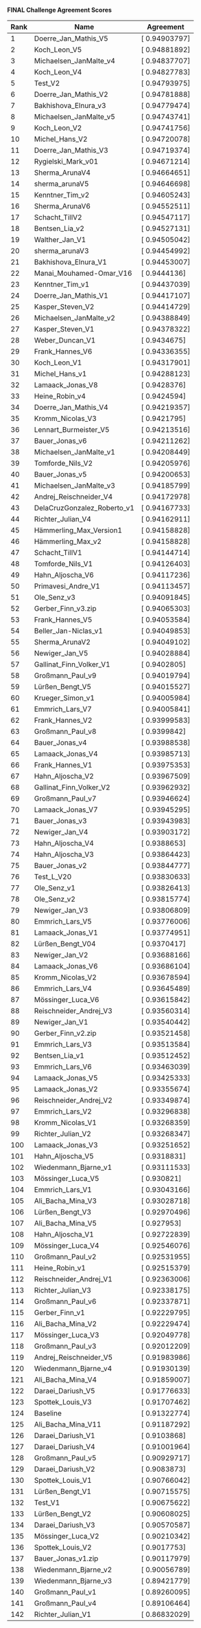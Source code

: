 **FINAL Challenge Agreement Scores**



|Rank|Name|Agreement|
|----|-----|---|
|1|Doerre_Jan_Mathis_V5|[ 0.94903797]|
|2|Koch_Leon_V5|[ 0.94881892]|
|3|Michaelsen_JanMalte_v4|[ 0.94837707]|
|4|Koch_Leon_V4|[ 0.94827783]|
|5|Test_V2|[ 0.94793975]|
|6|Doerre_Jan_Mathis_V2|[ 0.94781888]|
|7|Bakhishova_Elnura_v3|[ 0.94779474]|
|8|Michaelsen_JanMalte_v5|[ 0.94743741]|
|9|Koch_Leon_V2|[ 0.94741756]|
|10|Michel_Hans_V2|[ 0.94720078]|
|11|Doerre_Jan_Mathis_V3|[ 0.94719374]|
|12|Rygielski_Mark_v01|[ 0.94671214]|
|13|Sherma_ArunaV4|[ 0.94664651]|
|14|sherma_arunaV5|[ 0.94646698]|
|15|Kenntner_Tim_v2|[ 0.94605243]|
|16|Sherma_ArunaV6|[ 0.94552511]|
|17|Schacht_TillV2|[ 0.94547117]|
|18|Bentsen_Lia_v2|[ 0.94527131]|
|19|Walther_Jan_V1|[ 0.94505042]|
|20|sherma_arunaV3|[ 0.94454992]|
|21|Bakhishova_Elnura_V1|[ 0.94453007]|
|22|Manai_Mouhamed-Omar_V16|[ 0.9444136]|
|23|Kenntner_Tim_v1|[ 0.94437039]|
|24|Doerre_Jan_Mathis_V1|[ 0.94417107]|
|25|Kasper_Steven_V2|[ 0.94414729]|
|26|Michaelsen_JanMalte_v2|[ 0.94388849]|
|27|Kasper_Steven_V1|[ 0.94378322]|
|28|Weber_Duncan_V1|[ 0.9434675]|
|29|Frank_Hannes_V6|[ 0.94336355]|
|30|Koch_Leon_V1|[ 0.94317901]|
|31|Michel_Hans_v1|[ 0.94288123]|
|32|Lamaack_Jonas_V8|[ 0.9428376]|
|33|Heine_Robin_v4|[ 0.9424594]|
|34|Doerre_Jan_Mathis_V4|[ 0.94219357]|
|35|Kromm_Nicolas_V3|[ 0.9421795]|
|36|Lennart_Burmeister_V5|[ 0.94213516]|
|37|Bauer_Jonas_v6|[ 0.94211262]|
|38|Michaelsen_JanMalte_v1|[ 0.94208449]|
|39|Tomforde_Nils_V2|[ 0.94205976]|
|40|Bauer_Jonas_v5|[ 0.94200653]|
|41|Michaelsen_JanMalte_v3|[ 0.94185799]|
|42|Andrej_Reischneider_V4|[ 0.94172978]|
|43|DelaCruzGonzalez_Roberto_v1|[ 0.94167733]|
|44|Richter_Julian_V4|[ 0.94162911]|
|45|Hämmerling_Max_Version1|[ 0.94158828]|
|46|Hämmerling_Max_v2|[ 0.94158828]|
|47|Schacht_TillV1|[ 0.94144714]|
|48|Tomforde_Nils_V1|[ 0.94126403]|
|49|Hahn_Aljoscha_V6|[ 0.94117236]|
|50|Primavesi_Andre_V1|[ 0.94113457]|
|51|Ole_Senz_v3|[ 0.94091845]|
|52|Gerber_Finn_v3.zip|[ 0.94065303]|
|53|Frank_Hannes_V5|[ 0.94053584]|
|54|Beller_Jan-Niclas_v1|[ 0.94049853]|
|55|Sherma_ArunaV2|[ 0.94049102]|
|56|Newiger_Jan_V5|[ 0.94028884]|
|57|Gallinat_Finn_Volker_V1|[ 0.9402805]|
|58|Großmann_Paul_v9|[ 0.94019794]|
|59|Lürßen_Bengt_V5|[ 0.94015527]|
|60|Krueger_Simon_v1|[ 0.94005984]|
|61|Emmrich_Lars_V7|[ 0.94005841]|
|62|Frank_Hannes_V2|[ 0.93999583]|
|63|Großmann_Paul_v8|[ 0.9399842]|
|64|Bauer_Jonas_v4|[ 0.93988538]|
|65|Lamaack_Jonas_V4|[ 0.93985713]|
|66|Frank_Hannes_V1|[ 0.93975353]|
|67|Hahn_Aljoscha_V2|[ 0.93967509]|
|68|Gallinat_Finn_Volker_V2|[ 0.93962932]|
|69|Großmann_Paul_v7|[ 0.93946624]|
|70|Lamaack_Jonas_V7|[ 0.93945295]|
|71|Bauer_Jonas_v3|[ 0.93943983]|
|72|Newiger_Jan_V4|[ 0.93903172]|
|73|Hahn_Aljoscha_V4|[ 0.9388653]|
|74|Hahn_Aljoscha_V3|[ 0.93864423]|
|75|Bauer_Jonas_v2|[ 0.93844777]|
|76|Test_L_V20|[ 0.93830633]|
|77|Ole_Senz_v1|[ 0.93826413]|
|78|Ole_Senz_v2|[ 0.93815774]|
|79|Newiger_Jan_V3|[ 0.93806809]|
|80|Emmrich_Lars_V5|[ 0.93776006]|
|81|Lamaack_Jonas_V1|[ 0.93774951]|
|82|Lürßen_Bengt_V04|[ 0.9370417]|
|83|Newiger_Jan_V2|[ 0.93688166]|
|84|Lamaack_Jonas_V6|[ 0.93686104]|
|85|Kromm_Nicolas_V2|[ 0.93678594]|
|86|Emmrich_Lars_V4|[ 0.93645489]|
|87|Mössinger_Luca_V6|[ 0.93615842]|
|88|Reischneider_Andrej_V3|[ 0.93560314]|
|89|Newiger_Jan_V1|[ 0.93540442]|
|90|Gerber_Finn_v2.zip|[ 0.93521458]|
|91|Emmrich_Lars_V3|[ 0.93513584]|
|92|Bentsen_Lia_v1|[ 0.93512452]|
|93|Emmrich_Lars_V6|[ 0.93463039]|
|94|Lamaack_Jonas_V5|[ 0.93425333]|
|95|Lamaack_Jonas_V2|[ 0.93355674]|
|96|Reischneider_Andrej_V2|[ 0.93349874]|
|97|Emmrich_Lars_V2|[ 0.93296838]|
|98|Kromm_Nicolas_V1|[ 0.93268359]|
|99|Richter_Julian_V2|[ 0.93268347]|
|100|Lamaack_Jonas_V3|[ 0.93251652]|
|101|Hahn_Aljoscha_V5|[ 0.9318831]|
|102|Wiedenmann_Bjarne_v1|[ 0.93111533]|
|103|Mössinger_Luca_V5|[ 0.930821]|
|104|Emmrich_Lars_V1|[ 0.93043166]|
|105|Ali_Bacha_Mina_V3|[ 0.93028718]|
|106|Lürßen_Bengt_V3|[ 0.92970496]|
|107|Ali_Bacha_Mina_V5|[ 0.927953]|
|108|Hahn_Aljoscha_V1|[ 0.92722839]|
|109|Mössinger_Luca_V4|[ 0.92546076]|
|110|Großmann_Paul_v2|[ 0.92531955]|
|111|Heine_Robin_v1|[ 0.92515379]|
|112|Reischneider_Andrej_V1|[ 0.92363006]|
|113|Richter_Julian_V3|[ 0.92338175]|
|114|Großmann_Paul_v6|[ 0.92337871]|
|115|Gerber_Finn_v1|[ 0.92229795]|
|116|Ali_Bacha_Mina_V2|[ 0.92229474]|
|117|Mössinger_Luca_V3|[ 0.92049778]|
|118|Großmann_Paul_v3|[ 0.92012209]|
|119|Andrej_Reischneider_V5|[ 0.91983986]|
|120|Wiedenmann_Bjarne_v4|[ 0.91930139]|
|121|Ali_Bacha_Mina_V4|[ 0.91859007]|
|122|Daraei_Dariush_V5|[ 0.91776633]|
|123|Spottek_Louis_V3|[ 0.91707462]|
|124|Baseline|[ 0.91322774]|
|125|Ali_Bacha_Mina_V11|[ 0.91187292]|
|126|Daraei_Dariush_V1|[ 0.9103868]|
|127|Daraei_Dariush_V4|[ 0.91001964]|
|128|Großmann_Paul_v5|[ 0.90929717]|
|129|Daraei_Dariush_V2|[ 0.9083873]|
|130|Spottek_Louis_V1|[ 0.90766042]|
|131|Lürßen_Bengt_V1|[ 0.90715575]|
|132|Test_V1|[ 0.90675622]|
|133|Lürßen_Bengt_V2|[ 0.90608025]|
|134|Daraei_Dariush_V3|[ 0.90570587]|
|135|Mössinger_Luca_V2|[ 0.90210342]|
|136|Spottek_Louis_V2|[ 0.9017753]|
|137|Bauer_Jonas_v1.zip|[ 0.90117979]|
|138|Wiedenmann_Bjarne_v2|[ 0.90056789]|
|139|Wiedenmann_Bjarne_v3|[ 0.89421779]|
|140|Großmann_Paul_v1|[ 0.89260095]|
|141|Großmann_Paul_v4|[ 0.89106464]|
|142|Richter_Julian_V1|[ 0.86832029]|
